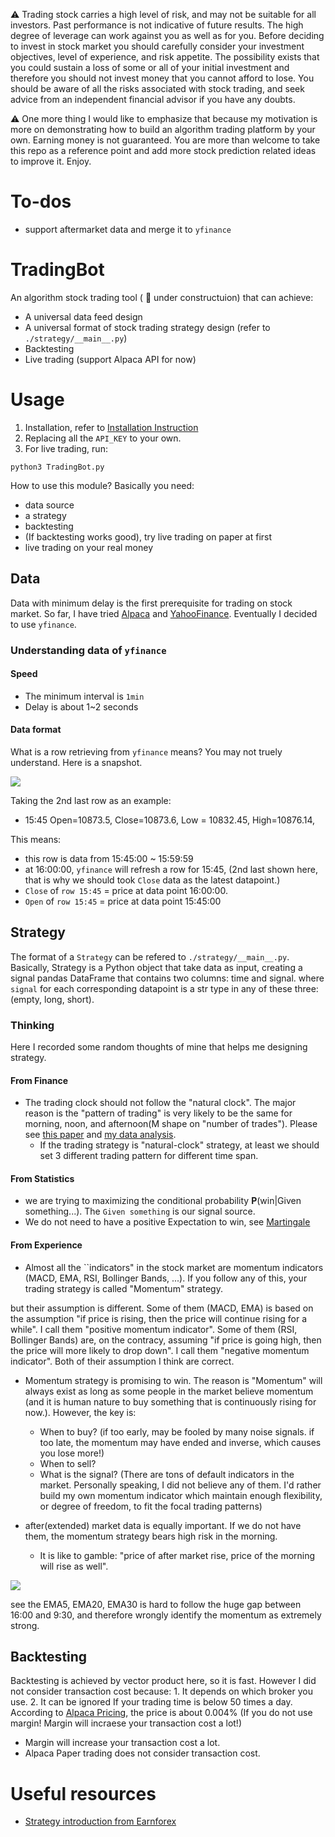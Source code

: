 :warning: Trading stock carries a high level of risk, and may not be suitable for all investors. Past performance is not indicative of future results. The high degree of leverage can work against you as well as for you. Before deciding to invest in stock market you should carefully consider your investment objectives, level of experience, and risk appetite. The possibility exists that you could sustain a loss of some or all of your initial investment and therefore you should not invest money that you cannot afford to lose. You should be aware of all the risks associated with stock trading, and seek advice from an independent financial advisor if you have any doubts.

:warning: One more thing I would like to emphasize that because my motivation is more on demonstrating how to build an algorithm trading platform by your own. Earning money is not guaranteed. You are more than welcome to take this repo as a reference point and add more stock prediction related ideas to improve it. Enjoy.

# To-dos

- support aftermarket data and merge it to `yfinance`


# TradingBot

An algorithm stock trading tool ( :construction: under constructuion) that can achieve:
- A universal data feed design
- A universal format of stock trading strategy design (refer to `./strategy/__main__.py`)
- Backtesting 
- Live trading (support Alpaca API for now)


# Usage

1. Installation, refer to [Installation Instruction](/usa/dayu/investment/TradingBot/project-description.md)
2.  Replacing all the `API_KEY` to your own.
3.  For live trading, run:

```
python3 TradingBot.py
```

How to use this module? Basically you need:
- data source
- a strategy
- backtesting
- (If backtesting works good), try live trading on paper at first
- live trading on your real money



## Data

Data with minimum delay is the first prerequisite for trading on stock market. So far, I have tried [Alpaca](https://github.com/alpacahq/alpaca-trade-api-py) and [YahooFinance](https://github.com/ranaroussi/yfinance). Eventually I decided to use `yfinance`.

### Understanding data of `yfinance`

#### Speed
- The minimum interval is `1min`
- Delay is about 1~2 seconds 

#### Data format

What is a row retrieving from `yfinance` means? You may not truely understand. Here is a snapshot.

![](https://cdn.mathpix.com/snip/images/XqdHjVJirKk0uXRt-K17jPwpbkvt-Ivgr9fuJAr1ehQ.original.fullsize.png)

Taking the 2nd last row as an example:
- 15:45 Open=10873.5, Close=10873.6,  Low = 10832.45, High=10876.14, 

This means:
- this row is data from 15:45:00 ~ 15:59:59
- at 16:00:00, `yfinance` will refresh a row for 15:45, (2nd last shown here, that is why we should took `Close` data as the latest datapoint.)
- `Close` of `row 15:45` = price at data point 16:00:00.
- `Open` of `row 15:45` = price at data point 15:45:00


## Strategy

The format of a `Strategy` can be refered to `./strategy/__main__.py`. Basically, Strategy is a Python object that take data as input, creating a signal pandas DataFrame that contains two columns: time and signal. where `signal` for each corresponding datapoint is a str type in any of these three: (empty, long, short).

### Thinking

Here I recorded some random thoughts of mine that helps me designing strategy.

#### From Finance
- The trading clock should not follow the "natural clock". The major reason is the "pattern of trading" is very likely to be the same for morning, noon, and afternoon(M shape on "number of trades"). Please see [this paper](/reference/finance/Ane_Geman_on_trading_time_and_normality_JF_2000.pdf)
and [my data analysis](/reference/finance/trading_time_analysis.pdf).
  - If the trading strategy is "natural-clock" strategy, at least we should set 3 different trading pattern for different time span.


#### From Statistics
- we are trying to maximizing the conditional probability $\mathbf{P}(\text{win} | \text{Given something...})$. The `Given something` is our signal source.
- We do not need to have a positive Expectation to win, see [Martingale](https://en.wikipedia.org/wiki/Martingale_(probability_theory))


#### From Experience 
- Almost all the ``indicators" in the stock market are momentum indicators (MACD, EMA, RSI, Bollinger Bands, ...). If you follow any of this, your trading strategy is called "Momentum" strategy.

but their assumption is different. Some of them (MACD, EMA) is based on the assumption "if price is rising, then the price will continue rising for a while". I call them "positive momentum indicator". Some of them (RSI, Bollinger Bands) are, on the contracy, assuming "if price is going high, then the price will more likely to drop down". I call them "negative momentum indicator". Both of their assumption I think are correct.


- Momentum strategy is promising to win. The reason is "Momentum" will always exist as long as some people in the market believe momentum (and it is human nature to buy something that is continuously rising for now.). However, the key is:
  - When to buy? (if too early, may be fooled by many noise signals. if too late, the momentum may have ended and inverse, which causes you lose more!)
  - When to sell?
  - What is the signal? (There are tons of default indicators in the market. Personally speaking, I did not believe any of them. I'd rather build my own momentum indicator which maintain enough flexibility, or degree of freedom, to fit the focal trading patterns)


- after(extended) market data is equally important. If we do not have them, the momentum strategy bears high risk in the morning.
  - It is like to gamble: "price of after market rise, price of the morning will rise as well".

![](https://cdn.mathpix.com/snip/images/QOkXeWy1pyNujEVk6AmCgjsNo6EN_rrlhWYs2ejA8r0.original.fullsize.png)

see the EMA5, EMA20, EMA30 is hard to follow the huge gap between 16:00 and 9:30, and therefore wrongly identify the momentum as extremely strong.



## Backtesting

Backtesting is achieved by vector product here, so it is fast. However I did not consider transaction cost because: 1. It depends on which broker you use. 2. It can be ignored If your trading time is below 50 times a day. According to [Alpaca Pricing](https://forum.alpaca.markets/t/pricing-and-fees/2309), the price is about 0.004% (If you do not use margin! Margin will incraese your transaction cost a lot!)

- Margin will increase your transaction cost a lot.
- Alpaca Paper trading does not consider transaction cost.




# Useful resources

- [Strategy introduction from Earnforex](https://www.earnforex.com/cn/%E5%A4%96%E6%B1%87%E7%AD%96%E7%95%A5/)